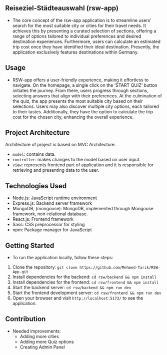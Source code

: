 ## Reiseziel-Städteauswahl (rsw-app)

- The core concept of the rsw-app application is to streamline users' search for the most suitable city or cities for their travel needs. It achieves this by presenting a curated selection of sections, offering a range of options tailored to individual preferences and desired destination experiences. Furthermore, users can calculate an estimated trip cost once they have identified their ideal destination. Presently, the application exclusively features destinations within Germany.

## Usage

- RSW-app offers a user-friendly experience, making it effortless to navigate. On the homepage, a single click on the 'START QUIZ' button initiates the journey. From there, users progress through sections, selecting answers that align with their preferences. At the culmination of the quiz, the app presents the most suitable city based on their selections. Users may also discover multiple city options, each tailored to their tastes. Additionally, they have the option to calculate the trip cost for the chosen city, enhancing the overall experience.

## Project Architecture  

Architecture of project is based on MVC Architecture.

- `model`: contains data.
- `controller`: makes changes to the model based on user input.
- `view`: represents frontend part of application and it is responsible for retrieving and presenting data to the user.

## Technologies Used

- Node.js: JavaScript runtime environment
- Express.js: Backend server framework
- MongoDB, (mongoose): MongoDB, implemented through Mongoose framework, non-relational database.
- React.js: Frontend framework
- Sass: CSS preprocessor for styling
- npm: Package manager for JavaScript

## Getting Started

- To run the application locally, follow these steps:

1. Clone the repository: `git clone https://github.com/Mehmed-Tarik/RSW-App.git`
2. Install dependencies for the backend: `cd rsw/backend && npm install`
3. Install dependencies for the frontend: `cd rsw/frontend && npm install`
4. Start the backend server: `cd rsw/backend && npm run dev`
5. Start the frontend development server: `cd rsw/frontend && npm run dev`
6. Open your browser and visit `http://localhost:5173/` to see the application.

## Contribution

- Needed improvements:
    - Adding more cities
    - Adding more Quiz options
    - Creating Admin Panel


